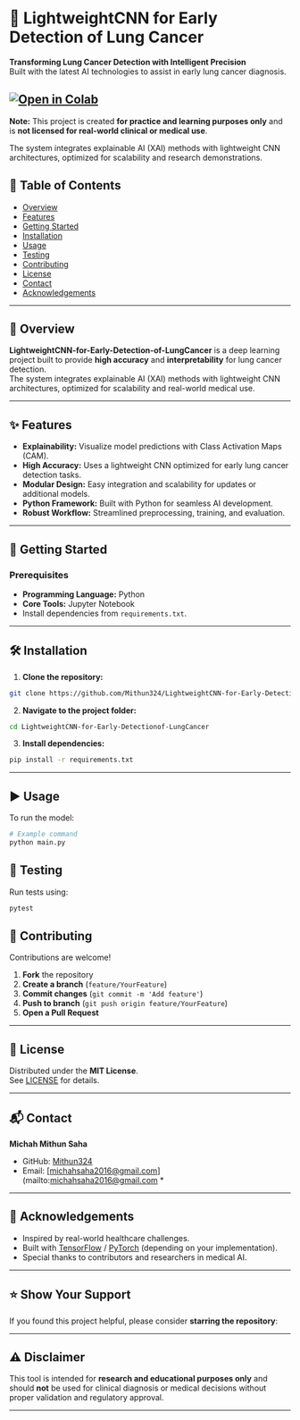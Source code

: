 # 🧠 LightweightCNN for Early Detection of Lung Cancer

**Transforming Lung Cancer Detection with Intelligent Precision**  
Built with the latest AI technologies to assist in early lung cancer diagnosis.

[![Open in Colab](https://colab.research.google.com/assets/colab-badge.svg)](https://colab.research.google.com/github/Mithun324/LightweightCNN-for-Early-Detectionof-LungCancer)
---
**Note:** This project is created **for practice and learning purposes only** and is **not licensed for real-world clinical or medical use**.

The system integrates explainable AI (XAI) methods with lightweight CNN architectures, optimized for scalability and research demonstrations.


## 📑 Table of Contents
- [Overview](#overview)  
- [Features](#features)  
- [Getting Started](#getting-started)  
- [Installation](#installation)  
- [Usage](#usage)  
- [Testing](#testing)  
- [Contributing](#contributing)  
- [License](#license)  
- [Contact](#contact)  
- [Acknowledgements](#acknowledgements)

---

## 📝 Overview

**LightweightCNN-for-Early-Detection-of-LungCancer** is a deep learning project built to provide **high accuracy** and **interpretability** for lung cancer detection.  
The system integrates explainable AI (XAI) methods with lightweight CNN architectures, optimized for scalability and real-world medical use.

---

## ✨ Features

- **Explainability:** Visualize model predictions with Class Activation Maps (CAM).  
- **High Accuracy:** Uses a lightweight CNN optimized for early lung cancer detection tasks.  
- **Modular Design:** Easy integration and scalability for updates or additional models.  
- **Python Framework:** Built with Python for seamless AI development.  
- **Robust Workflow:** Streamlined preprocessing, training, and evaluation.

---

## 🚀 Getting Started

### Prerequisites

- **Programming Language:** Python  
- **Core Tools:** Jupyter Notebook  
- Install dependencies from `requirements.txt`.

---

## 🛠 Installation

1. **Clone the repository:**
```bash
git clone https://github.com/Mithun324/LightweightCNN-for-Early-Detectionof-LungCancer.git
```

2. **Navigate to the project folder:**
```bash
cd LightweightCNN-for-Early-Detectionof-LungCancer
```

3. **Install dependencies:**
```bash
pip install -r requirements.txt
```

---

## ▶️ Usage

To run the model:

```bash
# Example command
python main.py

```

## 🧪 Testing

Run tests using:

```bash
pytest
```

## 🤝 Contributing

Contributions are welcome!  

1. **Fork** the repository  
2. **Create a branch** (`feature/YourFeature`)  
3. **Commit changes** (`git commit -m 'Add feature'`)  
4. **Push to branch** (`git push origin feature/YourFeature`)  
5. **Open a Pull Request**

---

## 📄 License

Distributed under the **MIT License**.  
See [LICENSE](LICENSE) for details.

---

## 📬 Contact

**Michah Mithun Saha**  
- GitHub: [Mithun324](https://github.com/Mithun324)  
- Email: [michahsaha2016@gmail.com](mailto:michahsaha2016@gmail.com *

---

## 🙏 Acknowledgements

- Inspired by real-world healthcare challenges.  
- Built with [TensorFlow](https://www.tensorflow.org/) / [PyTorch](https://pytorch.org/) (depending on your implementation).  
- Special thanks to contributors and researchers in medical AI.

---

## ⭐ Show Your Support

If you found this project helpful, please consider **starring the repository**:

---

## ⚠️ Disclaimer

This tool is intended for **research and educational purposes only** and should **not** be used for clinical diagnosis or medical decisions without proper validation and regulatory approval.

---
